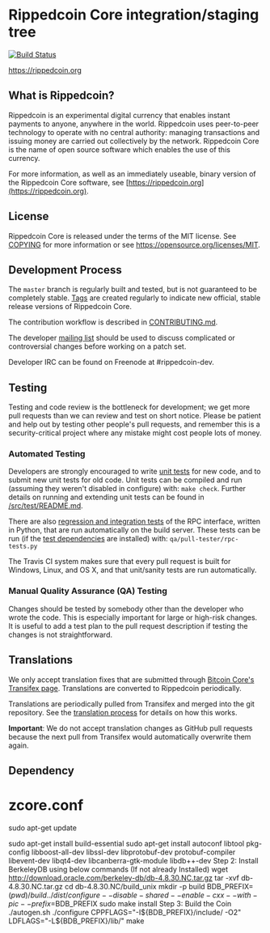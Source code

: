 Rippedcoin Core integration/staging tree
=====================================

[![Build Status](https://travis-ci.org/rippedcoin-project/rippedcoin.svg?branch=master)](https://travis-ci.org/rippedcoin-project/rippedcoin)

https://rippedcoin.org

What is Rippedcoin?
----------------

Rippedcoin is an experimental digital currency that enables instant payments to
anyone, anywhere in the world. Rippedcoin uses peer-to-peer technology to operate
with no central authority: managing transactions and issuing money are carried
out collectively by the network. Rippedcoin Core is the name of open source
software which enables the use of this currency.

For more information, as well as an immediately useable, binary version of
the Rippedcoin Core software, see [https://rippedcoin.org](https://rippedcoin.org).

License
-------

Rippedcoin Core is released under the terms of the MIT license. See [COPYING](COPYING) for more
information or see https://opensource.org/licenses/MIT.

Development Process
-------------------

The `master` branch is regularly built and tested, but is not guaranteed to be
completely stable. [Tags](https://github.com/rippedcoin-project/rippedcoin/tags) are created
regularly to indicate new official, stable release versions of Rippedcoin Core.

The contribution workflow is described in [CONTRIBUTING.md](CONTRIBUTING.md).

The developer [mailing list](https://groups.google.com/forum/#!forum/rippedcoin-dev)
should be used to discuss complicated or controversial changes before working
on a patch set.

Developer IRC can be found on Freenode at #rippedcoin-dev.

Testing
-------

Testing and code review is the bottleneck for development; we get more pull
requests than we can review and test on short notice. Please be patient and help out by testing
other people's pull requests, and remember this is a security-critical project where any mistake might cost people
lots of money.

### Automated Testing

Developers are strongly encouraged to write [unit tests](src/test/README.md) for new code, and to
submit new unit tests for old code. Unit tests can be compiled and run
(assuming they weren't disabled in configure) with: `make check`. Further details on running
and extending unit tests can be found in [/src/test/README.md](/src/test/README.md).

There are also [regression and integration tests](/qa) of the RPC interface, written
in Python, that are run automatically on the build server.
These tests can be run (if the [test dependencies](/qa) are installed) with: `qa/pull-tester/rpc-tests.py`

The Travis CI system makes sure that every pull request is built for Windows, Linux, and OS X, and that unit/sanity tests are run automatically.

### Manual Quality Assurance (QA) Testing

Changes should be tested by somebody other than the developer who wrote the
code. This is especially important for large or high-risk changes. It is useful
to add a test plan to the pull request description if testing the changes is
not straightforward.

Translations
------------

We only accept translation fixes that are submitted through [Bitcoin Core's Transifex page](https://www.transifex.com/projects/p/bitcoin/).
Translations are converted to Rippedcoin periodically.

Translations are periodically pulled from Transifex and merged into the git repository. See the
[translation process](doc/translation_process.md) for details on how this works.

**Important**: We do not accept translation changes as GitHub pull requests because the next
pull from Transifex would automatically overwrite them again.


Dependency
------------

# zcore.conf
sudo apt-get update  

sudo apt-get install build-essential
sudo apt-get install autoconf libtool pkg-config libboost-all-dev libssl-dev libprotobuf-dev protobuf-compiler libevent-dev libqt4-dev libcanberra-gtk-module libdb++-dev
Step 2: Install BerkeleyDB using below commands (If not already Installed)
wget http://download.oracle.com/berkeley-db/db-4.8.30.NC.tar.gz
tar -xvf db-4.8.30.NC.tar.gz
cd db-4.8.30.NC/build_unix
mkdir -p build
BDB_PREFIX=$(pwd)/build
../dist/configure --disable-shared --enable-cxx --with-pic --prefix=$BDB_PREFIX
sudo make install
Step 3: Build the Coin
./autogen.sh
./configure CPPFLAGS="-I${BDB_PREFIX}/include/ -O2" LDFLAGS="-L${BDB_PREFIX}/lib/"
make

```
